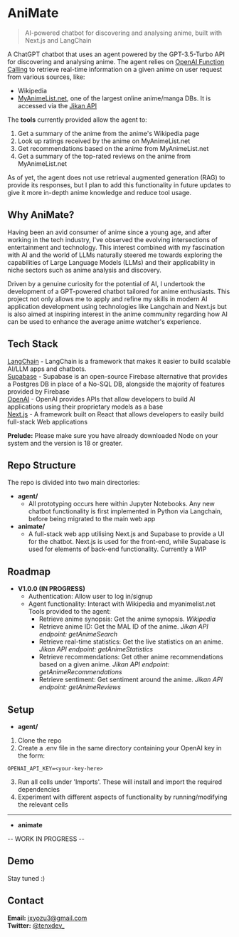 # AniMate
> AI-powered chatbot for discovering and analysing anime, built with Next.js and LangChain

A ChatGPT chatbot that uses an agent powered by the GPT-3.5-Turbo API for discovering and analysing anime. The agent relies on [OpenAI Function Calling](https://platform.openai.com/docs/guides/function-calling) to retrieve real-time information on a given anime on user request from various sources, like:
- Wikipedia
- [MyAnimeList.net](https://myanimelist.net/), one of the largest online anime/manga DBs. It is accessed via the [Jikan API](https://jikan.moe/)

The **tools** currently provided allow the agent to:
1. Get a summary of the anime from the anime's Wikipedia page
2. Look up ratings received by the anime on MyAnimeList.net
3. Get recommendations based on the anime from MyAnimeList.net
4. Get a summary of the top-rated reviews on the anime from MyAnimeList.net

As of yet, the agent does not use retrieval augmented generation (RAG) to provide its responses, but I plan to add this functionality in future updates to give it more in-depth anime knowledge and reduce tool usage.

## Why AniMate?
Having been an avid consumer of anime since a young age, and after working in the tech industry, I've observed the evolving intersections of entertainment and technology. This interest combined with my fascination with AI and the world of LLMs naturally steered me towards exploring the capabilities of Large Language Models (LLMs) and their applicability in niche sectors such as anime analysis and discovery. 

Driven by a genuine curiosity for the potential of AI, I undertook the development of a GPT-powered chatbot tailored for anime enthusiasts. This project not only allows me to apply and refine my skills in modern AI application development using technologies like Langchain and Next.js but is also aimed at inspiring interest in the anime community regarding how AI can be used to enhance the average anime watcher's experience.

## Tech Stack

[LangChain](https://www.langchain.com/) - LangChain is a framework that makes it easier to build scalable AI/LLM apps and chatbots. <br>
[Supabase](https://supabase.com/) - Supabase is an open-source Firebase alternative that provides a Postgres DB in place of a No-SQL DB, alongside the majority of features provided by Firebase <br>
[OpenAI](https://platform.openai.com/docs/overview) - OpenAI provides APIs that allow developers to build AI applications using their proprietary models as a base <br>
[Next.js](https://nextjs.org/) - A framework built on React that allows developers to easily build full-stack Web applications

**Prelude:** Please make sure you have already downloaded Node on your system and the version is 18 or greater.

## Repo Structure

The repo is divided into two main directories:
- **agent/**
    - All prototyping occurs here within Jupyter Notebooks. Any new chatbot functionality is first implemented in Python via Langchain, before being migrated to the main web app
- **animate/**
    - A full-stack web app utilising Next.js and Supabase to provide a UI for the chatbot. Next.js is used for the front-end, while Supabase is used for elements of back-end functionality. Currently a WIP

## Roadmap

+ **V1.0.0 (IN PROGRESS)**
    - Authentication: Allow user to log in/signup
    - Agent functionality: Interact with Wikipedia and myanimelist.net Tools provided to the agent:
        - Retrieve anime synopsis: Get the anime synopsis. _Wikipedia_
        - Retrieve anime ID: Get the MAL ID of the anime. _Jikan API endpoint: getAnimeSearch_
        - Retrieve real-time statistics: Get the live statistics on an anime. _Jikan API endpoint: getAnimeStatistics_
        - Retrieve recommendations: Get other anime recommendations based on a given anime. _Jikan API endpoint: getAnimeRecommendations_
        - Retrieve sentiment: Get sentiment around the anime. _Jikan API endpoint: getAnimeReviews_

## Setup

+ **agent/**
1. Clone the repo
2. Create a .env file in the same directory containing your OpenAI key in the form:
```
OPENAI_API_KEY=<your-key-here>
```
3. Run all cells under 'Imports'. These will install and import the required dependencies
4. Experiment with different aspects of functionality by running/modifying the relevant cells
---
+ **animate**

-- WORK IN PROGRESS --

[//]: # (1. Run `npm run dev`
2. Go to `http://localhost:3000` to interact with the chatbot via the UI)

## Demo

Stay tuned :) 

## Contact

**Email:** jxyozu3@gmail.com <br>
**Twitter:** [@tenxdev_](https://twitter.com/tenxdev_)
